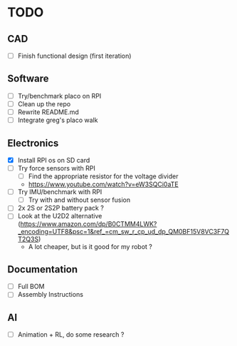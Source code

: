 # TODO

## CAD
- [ ] Finish functional design (first iteration)

## Software
- [ ] Try/benchmark placo on RPI
- [ ] Clean up the repo
- [ ] Rewrite README.md
- [ ] Integrate greg's placo walk

## Electronics
- [x] Install RPI os on SD card
- [ ] Try force sensors with RPI
  - [ ] Find the appropriate resistor for the voltage divider
  - https://www.youtube.com/watch?v=eW3SQCi0aTE
- [ ] Try IMU/benchmark with RPI
  - [ ] Try with and without sensor fusion
- [ ] 2x 2S or 2S2P battery pack ?
- [ ] Look at the U2D2 alternative (https://www.amazon.com/dp/B0CTMM4LWK?_encoding=UTF8&psc=1&ref_=cm_sw_r_cp_ud_dp_QM0BF15V8VC3F7QT2Q3S)
    - A lot cheaper, but is it good for my robot ?

## Documentation
- [ ] Full BOM
- [ ] Assembly Instructions

## AI
- [ ] Animation + RL, do some research ? 